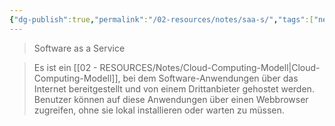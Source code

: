 ```yaml
---
{"dg-publish":true,"permalink":"/02-resources/notes/saa-s/","tags":["netzwerk"],"noteIcon":"","updated":"2024-07-10T14:05:29.109+02:00"}
---
```


> Software as a Service

> Es ist ein [[02 - RESOURCES/Notes/Cloud-Computing-Modell\|Cloud-Computing-Modell]], bei dem Software-Anwendungen über das Internet bereitgestellt und von einem Drittanbieter gehostet werden. Benutzer können auf diese Anwendungen über einen Webbrowser zugreifen, ohne sie lokal installieren oder warten zu müssen.